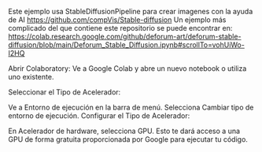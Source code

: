 Este ejemplo usa StableDiffusionPipeline para crear imagenes con la ayuda de AI
https://github.com/compVis/Stable-diffusion
Un ejemplo más complicado del que contiene este repositorio se puede encontrar en:
https://colab.research.google.com/github/deforum-art/deforum-stable-diffusion/blob/main/Deforum_Stable_Diffusion.ipynb#scrollTo=vohUiWo-I2HQ



Abrir Colaboratory: Ve a Google Colab y abre un nuevo notebook o utiliza uno existente.

Seleccionar el Tipo de Acelerador:

Ve a Entorno de ejecución en la barra de menú.
Selecciona Cambiar tipo de entorno de ejecución.
Configurar el Tipo de Acelerador:

En Acelerador de hardware, selecciona GPU.
Esto te dará acceso a una GPU de forma gratuita proporcionada por Google para ejecutar tu código.
